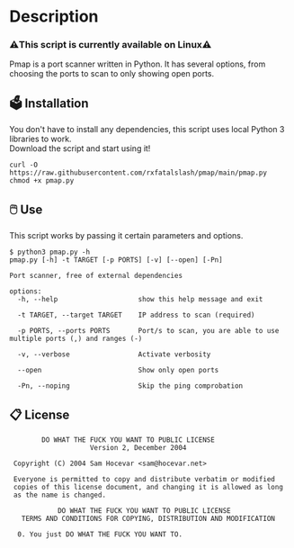 # Description
### ⚠️This script is currently available on Linux⚠️
Pmap is a port scanner written in Python. It has several options, from choosing the ports to scan to only showing open ports.
## 🗳️ Installation
You don't have to install any dependencies, this script uses local Python 3 libraries to work.
<br>
Download the script and start using it!
```
curl -O https://raw.githubusercontent.com/rxfatalslash/pmap/main/pmap.py
chmod +x pmap.py
```
## 🖱️ Use
This script works by passing it certain parameters and options.
```
$ python3 pmap.py -h
pmap.py [-h] -t TARGET [-p PORTS] [-v] [--open] [-Pn]

Port scanner, free of external dependencies

options:
  -h, --help                    show this help message and exit

  -t TARGET, --target TARGET    IP address to scan (required)

  -p PORTS, --ports PORTS       Port/s to scan, you are able to use multiple ports (,) and ranges (-)

  -v, --verbose                 Activate verbosity

  --open                        Show only open ports

  -Pn, --noping                 Skip the ping comprobation
```
## 📋 License
```
        DO WHAT THE FUCK YOU WANT TO PUBLIC LICENSE 
                    Version 2, December 2004 

 Copyright (C) 2004 Sam Hocevar <sam@hocevar.net> 

 Everyone is permitted to copy and distribute verbatim or modified 
 copies of this license document, and changing it is allowed as long 
 as the name is changed. 

            DO WHAT THE FUCK YOU WANT TO PUBLIC LICENSE 
   TERMS AND CONDITIONS FOR COPYING, DISTRIBUTION AND MODIFICATION 

  0. You just DO WHAT THE FUCK YOU WANT TO.
```

<a href="http://www.wtfpl.net" target="_blank">
  <img src="http://www.wtfpl.net/wp-content/uploads/2012/12/wtfpl-badge-4.png" width="80" height="15" />
</a>